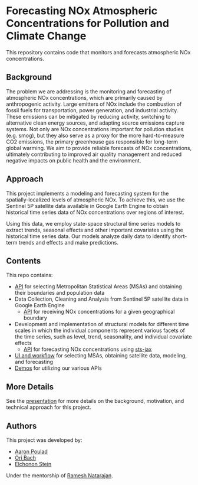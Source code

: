 # Forecasting NOx Atmospheric Concentrations for Pollution and Climate Change

This repository contains code that monitors and forecasts atmospheric NOx concentrations.

## Background

The problem we are addressing is the monitoring and forecasting of atmospheric NOx concentrations, which are primarily caused by anthropogenic activity. Large emitters of NOx include the combustion of fossil fuels for transportation, power generation, and industrial activity. These emissions can be mitigated by reducing activity, switching to alternative clean energy sources, and adapting source emissions capture systems. Not only are NOx concentrations important for pollution studies (e.g. smog), but they also serve as a proxy for the more hard-to-measure CO2 emissions, the primary greenhouse gas responsible for long-term global warming.
We aim to provide reliable forecasts of NOx concentrations, ultimately contributing to improved air quality management and reduced negative impacts on public health and the environment.

## Approach

This project implements a modeling and forecasting system for the spatially-localized levels of atmospheric NOx. To achieve this, we use the Sentinel 5P satellite data available in Google Earth Engine to obtain historical time series data of NOx concentrations over regions of interest.

Using this data, we employ state-space structural time series models to extract trends, seasonal effects and other important covariates using the historical time series data. Our models analyze daily data to identify short-term trends and effects and make predictions.

## Contents

This repo contains:

- [API](Data-APIs/msa.py) for selecting Metropolitan Statistical Areas (MSAs) and obtaining their boundaries and population data
- Data Collection, Cleaning and Analysis from Sentinel 5P satellite data in Google Earth Engine
  - [API](Data-APIs/receive_conc_api.py) for receiving NOx concentrations for a given geographical boundary
- Development and implementation of structural models for different time scales in which the individual components represent various facets of the time series, such as level, trend, seasonality, and individual covariate effects
  - [API](Data-APIs/forecaster.py) for forecasting NOx concentrations using [sts-jax](https://github.com/probml/sts-jax)
- [UI and workflow](Dash-App/Dash_Implementation.ipynb) for selecting MSAs, obtaining satellite data, modeling, and forecasting
- [Demos](Demos/) for utilizing our various APIs

## More Details

See the [presentation](Presentation/NOx_Forecasting_Presentation.pdf) for more details on the background, motivation, and technical approach for this project. 

## Authors

This project was developed by:

- [Aaron Poulad](https://www.linkedin.com/in/aaron-poulad-603a892a4/)
- [Ori Bach](https://www.linkedin.com/in/ori-bach-7a9b902ab/)
- [Elchonon Stein](https://www.linkedin.com/in/elchonon-s-35b1b028b/)

Under the mentorship of [Ramesh Natarajan](https://www.linkedin.com/in/ramesh-natarajan-07a05989/).
